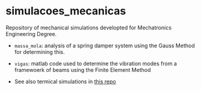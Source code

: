 # simulacoes_mecanicas
Repository of mechanical simulations developted for Mechatronics Engineering Degree. 

* `massa_mola`: analysis of a spring damper system using the Gauss Method for determining this.

* `vigas`: matlab code used to determine the vibration modes from a framewoerk of beams using the Finite Element Method

* See also termical simulations in [this repo](https://github.com/arielguerreiro/PMR3401_EP1) 
